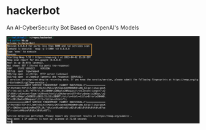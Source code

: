 # hackerbot
An AI-CyberSecurity Bot Based on OpenAI's Models 

![alt text](hackerbot-screenshot-1.png?raw=true)

